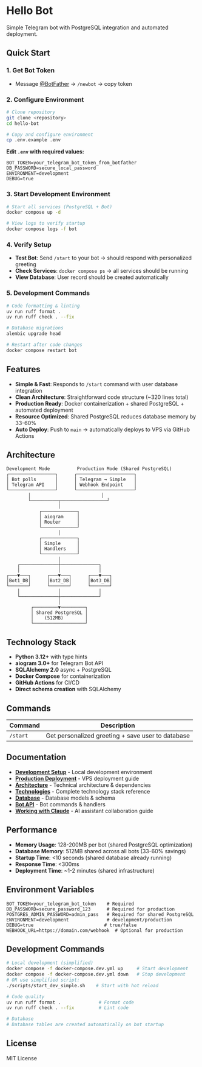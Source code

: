 # Hello Bot

Simple Telegram bot with PostgreSQL integration and automated deployment.

## Quick Start

### 1. Get Bot Token

- Message [@BotFather](https://t.me/botfather) → `/newbot` → copy token

### 2. Configure Environment

```bash
# Clone repository
git clone <repository>
cd hello-bot

# Copy and configure environment
cp .env.example .env
```

**Edit `.env` with required values:**

```env
BOT_TOKEN=your_telegram_bot_token_from_botfather
DB_PASSWORD=secure_local_password
ENVIRONMENT=development
DEBUG=true
```

### 3. Start Development Environment

```bash
# Start all services (PostgreSQL + Bot)
docker compose up -d

# View logs to verify startup
docker compose logs -f bot
```

### 4. Verify Setup

- **Test Bot**: Send `/start` to your bot → should respond with personalized greeting
- **Check Services**: `docker compose ps` → all services should be running
- **View Database**: User record should be created automatically

### 5. Development Commands

```bash
# Code formatting & linting
uv run ruff format .
uv run ruff check . --fix

# Database migrations
alembic upgrade head

# Restart after code changes
docker compose restart bot
```

## Features

- **Simple & Fast**: Responds to `/start` command with user database integration
- **Clean Architecture**: Straightforward code structure (~320 lines total)
- **Production Ready**: Docker containerization + shared PostgreSQL + automated deployment
- **Resource Optimized**: Shared PostgreSQL reduces database memory by 33-60%
- **Auto Deploy**: Push to `main` → automatically deploys to VPS via GitHub Actions

## Architecture

```
Development Mode          Production Mode (Shared PostgreSQL)
┌─────────────────┐      ┌─────────────────────┐
│ Bot polls       │      │ Telegram → Simple   │
│ Telegram API    │      │ Webhook Endpoint    │
└─────────────────┘      └─────────────────────┘
        │                          │
        └──────────┬─────────────────┘
                   │
            ┌─────────────┐
            │ aiogram     │
            │ Router      │
            └─────────────┘
                   │
            ┌─────────────┐
            │ Simple      │
            │ Handlers    │
            └─────────────┘
                   │
    ┌──────────────┼──────────────┐
    │              │              │
┌───▼───┐      ┌───▼───┐      ┌───▼───┐
│Bot1_DB│      │Bot2_DB│      │Bot3_DB│
└───────┘      └───────┘      └───────┘
    │              │              │
    └──────────────┼──────────────┘
                   │
         ┌─────────▼─────────┐
         │ Shared PostgreSQL │
         │    (512MB)        │
         └───────────────────┘
```

## Technology Stack

- **Python 3.12+** with type hints
- **aiogram 3.0+** for Telegram Bot API
- **SQLAlchemy 2.0** async + PostgreSQL
- **Docker Compose** for containerization
- **GitHub Actions** for CI/CD
- **Direct schema creation** with SQLAlchemy

## Commands

| Command  | Description                                       |
| -------- | ------------------------------------------------- |
| `/start` | Get personalized greeting + save user to database |

## Documentation

- **[Development Setup](docs/DEVELOPMENT.md)** - Local development environment
- **[Production Deployment](docs/DEPLOYMENT.md)** - VPS deployment guide
- **[Architecture](docs/ARCHITECTURE.md)** - Technical architecture & dependencies
- **[Technologies](docs/TECHNOLOGIES.md)** - Complete technology stack reference
- **[Database](docs/DATABASE.md)** - Database models & schema
- **[Bot API](docs/API.md)** - Bot commands & handlers
- **[Working with Claude](CLAUDE.md)** - AI assistant collaboration guide

## Performance

- **Memory Usage**: 128-200MB per bot (shared PostgreSQL optimization)
- **Database Memory**: 512MB shared across all bots (33-60% savings)
- **Startup Time**: <10 seconds (shared database already running)
- **Response Time**: <300ms
- **Deployment Time**: ~1-2 minutes (shared infrastructure)

## Environment Variables

```env
BOT_TOKEN=your_telegram_bot_token    # Required
DB_PASSWORD=secure_password_123      # Required for production
POSTGRES_ADMIN_PASSWORD=admin_pass   # Required for shared PostgreSQL
ENVIRONMENT=development              # development/production
DEBUG=true                          # true/false
WEBHOOK_URL=https://domain.com/webhook  # Optional for production
```

## Development Commands

```bash
# Local development (simplified)
docker compose -f docker-compose.dev.yml up     # Start development
docker compose -f docker-compose.dev.yml down   # Stop development
# OR use simplified script:
./scripts/start_dev_simple.sh    # Start with hot reload

# Code quality
uv run ruff format .              # Format code
uv run ruff check . --fix         # Lint code

# Database
# Database tables are created automatically on bot startup
```

## License

MIT License
